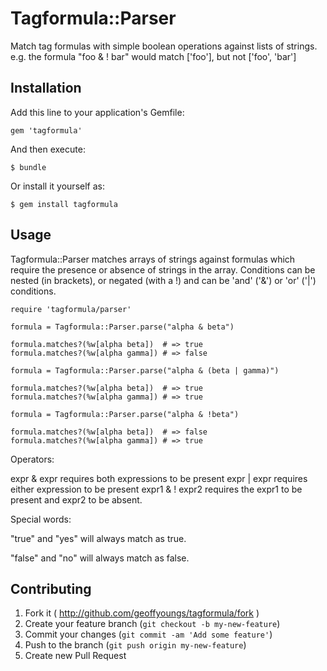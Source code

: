 # Tagformula::Parser

Match tag formulas with simple boolean operations against lists of strings.  e.g. the formula "foo & ! bar" would match ['foo'], but not ['foo', 'bar'] 

## Installation

Add this line to your application's Gemfile:

    gem 'tagformula'

And then execute:

    $ bundle

Or install it yourself as:

    $ gem install tagformula

## Usage

Tagformula::Parser matches arrays of strings against formulas which require the presence or absence of strings in the array.  Conditions can be nested (in brackets), or negated (with a !) and can be 'and' ('&') or 'or' ('|') conditions.


    require 'tagformula/parser'

    formula = Tagformula::Parser.parse("alpha & beta")

    formula.matches?(%w[alpha beta])  # => true
    formula.matches?(%w[alpha gamma]) # => false

    formula = Tagformula::Parser.parse("alpha & (beta | gamma)")

    formula.matches?(%w[alpha beta])  # => true
    formula.matches?(%w[alpha gamma]) # => true

    formula = Tagformula::Parser.parse("alpha & !beta")

    formula.matches?(%w[alpha beta])  # => false
    formula.matches?(%w[alpha gamma]) # => true

Operators:

expr & expr   requires both expressions to be present
expr | expr   requires either expression to be present
expr1 & ! expr2 requires the expr1 to be present and expr2 to be absent.

Special words: 

"true" and "yes" will always match as true.   

"false" and "no" will always match as false.


## Contributing

1. Fork it ( http://github.com/geoffyoungs/tagformula/fork )
2. Create your feature branch (`git checkout -b my-new-feature`)
3. Commit your changes (`git commit -am 'Add some feature'`)
4. Push to the branch (`git push origin my-new-feature`)
5. Create new Pull Request
